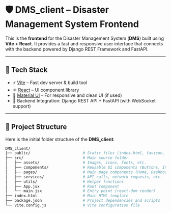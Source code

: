 # 🛡️ DMS_client – Disaster Management System Frontend

This is the **frontend** for the Disaster Management System (**DMS**) built using **Vite + React**. It provides a fast and responsive user interface that connects with the backend powered by Django REST Framework and FastAPI.

---

## 🔧 Tech Stack

- ⚡ [Vite](https://vitejs.dev/) – Fast dev server & build tool
- ⚛️ [React](https://reactjs.org/) – UI component library
- 🎨 [Material UI](https://mui.com/) – For responsive and clean UI (if used)
- 🔗 Backend Integration: Django REST API + FastAPI (with WebSocket support)

---

## 📁 Project Structure

Here is the initial folder structure of the **DMS_client**:

```bash
DMS_client/
├── public/                       # Static files (index.html, favicon, etc.)
├── src/                          # Main source folder
│   ├── assets/                   # Images, icons, fonts, etc.
│   ├── components/               # Reusable UI components (Buttons, Inputs, etc.)
│   ├── pages/                    # Main page components (Home, Dashboard, etc.)
│   ├── services/                 # API calls, network requests, etc.
│   ├── utils/                    # Helper functions
│   ├── App.jsx                   # Root component
│   └── main.jsx                  # Entry point (react-dom render)
├── index.html                    # Main HTML template
├── package.json                  # Project dependencies and scripts
└── vite.config.js                # Vite configuration file
